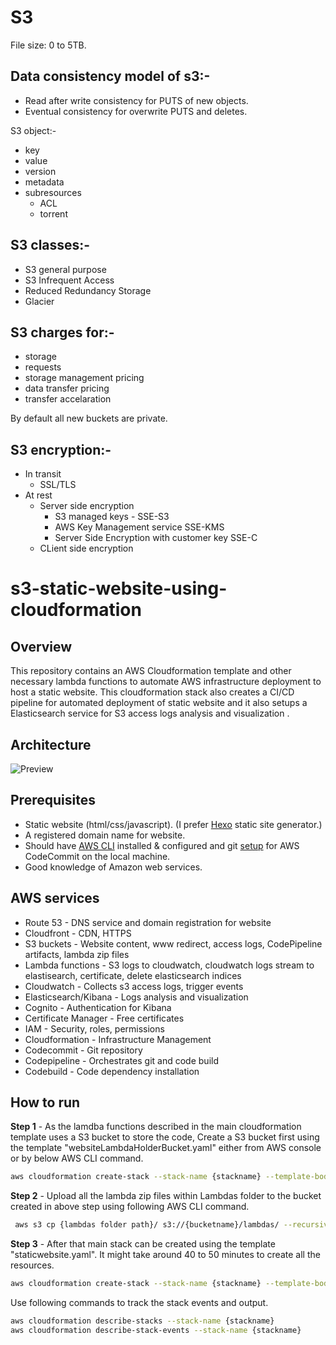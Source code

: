 # S3

File size: 0 to 5TB.

## Data consistency model of s3:-
  - Read after write consistency for PUTS of new objects.
  - Eventual consistency for overwrite PUTS and deletes.

S3 object:-
 - key
 - value
 - version
 - metadata
 - subresources
     - ACL
     - torrent

## S3 classes:-
  - S3 general purpose
  - S3 Infrequent Access
  - Reduced Redundancy Storage
  - Glacier

## S3 charges for:-
  - storage
  - requests
  - storage management pricing
  - data transfer pricing
  - transfer accelaration

By default all new buckets are private.

## S3 encryption:-
  - In transit
      - SSL/TLS
  - At rest
      - Server side encryption
          - S3 managed keys - SSE-S3
          - AWS Key Management service SSE-KMS
          - Server Side Encryption with customer key SSE-C
      - CLient side encryption


# s3-static-website-using-cloudformation
## Overview
This repository contains an AWS Cloudformation template and other necessary lambda functions to automate AWS infrastructure deployment to host a static website. This cloudformation stack also creates a CI/CD pipeline for automated deployment of static website and it also setups a Elasticsearch service for S3 access logs analysis and visualization .
## Architecture
![Preview](https://raw.githubusercontent.com/piyushkashyap2001/s3-static-website-using-cloudformation/master/architecture.png)
## Prerequisites

- Static website (html/css/javascript). (I prefer [Hexo](https://hexo.io/) static site generator.)
- A registered domain name for website.
- Should have [AWS CLI](https://docs.aws.amazon.com/cli/latest/userguide/installing.html) installed & configured and git [setup](https://docs.aws.amazon.com/codecommit/latest/userguide/setting-up.html) for AWS CodeCommit on the local machine.
- Good knowledge of Amazon web services.

## AWS services

- Route 53 - DNS service and domain registration for website
- Cloudfront - CDN, HTTPS
- S3 buckets - Website content, www redirect, access logs, CodePipeline artifacts, lambda zip files
- Lambda functions - S3 logs to cloudwatch, cloudwatch logs stream to elastisearch, certificate, delete elasticsearch indices
- Cloudwatch - Collects s3 access logs, trigger events
- Elasticsearch/Kibana - Logs analysis and visualization
- Cognito - Authentication for Kibana
- Certificate Manager - Free certificates
- IAM - Security, roles, permissions
- Cloudformation - Infrastructure Management
- Codecommit - Git repository
- Codepipeline - Orchestrates git and code build
- Codebuild - Code dependency installation

## How to run

**Step 1** - As the lamdba functions described in the main cloudformation template uses a S3 bucket to store the code, Create a S3 bucket first using the template "websiteLambdaHolderBucket.yaml" either from AWS console or by below AWS CLI command.

```bash
aws cloudformation create-stack --stack-name {stackname} --template-body file://{path_to_template_file}
```

**Step 2** - Upload all the lambda zip files within Lambdas folder to the bucket created in above step using following AWS CLI command.

```bash
 aws s3 cp {lambdas folder path}/ s3://{bucketname}/lambdas/ --recursive
```

**Step 3** - After that main stack can be created using the template "staticwebsite.yaml". It might take around 40 to 50 minutes to create all the resources.

```bash
aws cloudformation create-stack --stack-name {stackname} --template-body file://{path_to_template_file} --capabilities CAPABILITY_IAM --parameters ParameterKey=DomainName, ParameterValue={basedomain} ParameterKey=PreExistingHostedZoneDomain, ParameterValue={hosted zone}  ParameterKey=PreExistingHostedZoneId, ParameterValue={hosted zone id} ParameterKey=ProjectName, ParameterValue={project name}
```

Use following commands to track the stack events and output.

```bash
aws cloudformation describe-stacks --stack-name {stackname}
aws cloudformation describe-stack-events --stack-name {stackname}
```
